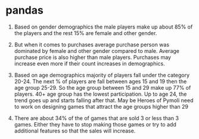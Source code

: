 # pandas
1) Based on gender demographics the male players make up about 85% of the players and the rest 15% are female and other gender.
 
2) But when it comes to purchases average purchase person was dominated by female and other gender compared to male. Average purchase price  is also higher than male players. Purchases may increase even more if their count increases in demographics.
 
3) Based on age demographics majority of players fall under the category 20-24. The next % of players are fall between ages 15 and 19 then the age group 25-29. So the age group between 15 and 29 make up 77% of players. 40+ age group has the lowest participation. Up to age 24, the trend goes up and starts falling after that. May be Heroes of Pymoli need to work on designing games that attract the age groups higher than 29
 
4) There are about 34% of the of games that are sold 3 or less than 3 games. Either they have to stop making those games or try to add additional features so that the sales will increase.
